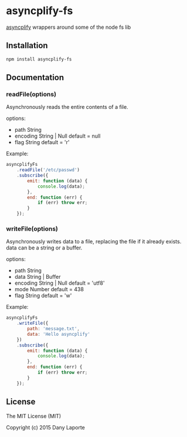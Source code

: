 # asyncplify-fs
[asyncplify](https://github.com/danylaporte/asyncplify) wrappers around some of the node fs lib

## Installation

```bash
npm install asyncplify-fs
```

## Documentation

### readFile(options)
Asynchronously reads the entire contents of a file. 

options:
- path String
- encoding 	String | Null default = null
- flag		String default = 'r'

Example:
```js
asyncplifyFs
	.readFile('/etc/passwd')
	.subscribe({
		emit: function (data) {
			console.log(data);
		},
		end: function (err) {
			if (err) throw err;
		}
	});
```
### writeFile(options)
Asynchronously writes data to a file, replacing the file if it already exists. data can be a string or a buffer.

options:
- path String
- data String | Buffer
- encoding 	String | Null default = 'utf8'
- mode 		Number default = 438
- flag		String default = 'w'

Example:
```js
asyncplifyFs
	.writeFile({
		path: 'message.txt',
		data: 'Hello asyncplify'
	})
	.subscribe({
		emit: function (data) {
			console.log(data);
		},
		end: function (err) {
			if (err) throw err;
		}
	});
```
## License
The MIT License (MIT)

Copyright (c) 2015 Dany Laporte